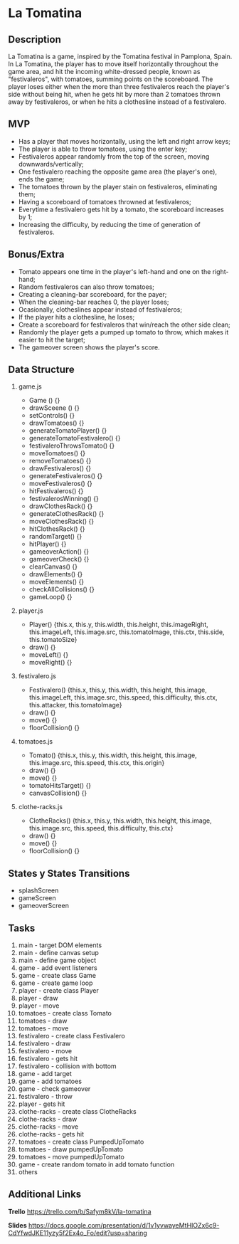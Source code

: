 # La Tomatina

## Description

La Tomatina is a game, inspired by the Tomatina festival in Pamplona, Spain. In La Tomatina, the player has to move itself horizontally throughout the game area, and hit the incoming white-dressed people, known as "festivaleros", with tomatoes, summing points on the scoreboard. The player loses either when the more than three festivaleros reach the player's side without being hit, when he gets hit by more than 2 tomatoes thrown away by festivaleros, or when he hits a clothesline instead of a festivalero.

## MVP

- Has a player that moves horizontally, using the left and right arrow keys;
- The player is able to throw tomatoes, using the enter key;
- Festivaleros appear randomly from the top of the screen, moving downwards/vertically;
- One festivalero reaching the opposite game area (the player's one), ends the game;
- The tomatoes thrown by the player stain on festivaleros, eliminating them;
- Having a scoreboard of tomatoes throwned at festivaleros;
- Everytime a festivalero gets hit by a tomato, the scoreboard increases by 1;
- Increasing the difficulty, by reducing the time of generation of festivaleros.

## Bonus/Extra

- Tomato appears one time in the player's left-hand and one on the right-hand;
- Random festivaleros can also throw tomatoes;
- Creating a cleaning-bar scoreboard, for the payer;
- When the cleaning-bar reaches 0, the player loses;
- Ocasionally, clotheslines appear instead of festivaleros;
- If the player hits a clothesline, he loses;
- Create a scoreboard for festivaleros that win/reach the other side clean;
- Randomly the player gets a pumped up tomato to throw, which makes it easier to hit the target;
- The gameover screen shows the player's score.

## Data Structure

1. game.js

   - Game () {}
   - drawSceene () {}
   - setControls() {}
   - drawTomatoes() {}
   - generateTomatoPlayer() {}
   - generateTomatoFestivalero() {}
   - festivaleroThrowsTomato() {}
   - moveTomatoes() {}
   - removeTomatoes() {}
   - drawFestivaleros() {}
   - generateFestivaleros() {}
   - moveFestivaleros() {}
   - hitFestivaleros() {}
   - festivalerosWinning() {}
   - drawClothesRack() {}
   - generateClothesRack() {}
   - moveClothesRack() {}
   - hitClothesRack() {}
   - randomTarget() {}
   - hitPlayer() {}
   - gameoverAction() {}
   - gameoverCheck() {}
   - clearCanvas() {}
   - drawElements() {}
   - moveElements() {}
   - checkAllCollisions() {}
   - gameLoop() {}

2. player.js

   - Player() {this.x, this.y, this.width, this.height, this.imageRight, this.imageLeft, this.image.src, this.tomatoImage, this.ctx, this.side, this.tomatoSize}
   - draw() {}
   - moveLeft() {}
   - moveRight() {}

3. festivalero.js

   - Festivalero() {this.x, this.y, this.width, this.height, this.image, this.imageLeft, this.image.src, this.speed, this.difficulty, this.ctx, this.attacker, this.tomatoImage}
   - draw() {}
   - move() {}
   - floorCollision() {}

4. tomatoes.js

   - Tomato() {this.x, this.y, this.width, this.height, this.image, this.image.src, this.speed, this.ctx, this.origin}
   - draw() {}
   - move() {}
   - tomatoHitsTarget() {}
   - canvasCollision() {}

5. clothe-racks.js
   - ClotheRacks() {this.x, this.y, this.width, this.height, this.image, this.image.src, this.speed, this.difficulty, this.ctx}
   - draw() {}
   - move() {}
   - floorCollision() {}

## States y States Transitions

- splashScreen
- gameScreen
- gameoverScreen

## Tasks

1. main - target DOM elements
2. main - define canvas setup
3. main - define game object
4. game - add event listeners
5. game - create class Game
6. game - create game loop
7. player - create class Player
8. player - draw
9. player - move
10. tomatoes - create class Tomato
11. tomatoes - draw
12. tomatoes - move
13. festivalero - create class Festivalero
14. festivalero - draw
15. festivalero - move
16. festivalero - gets hit
17. festivalero - collision with bottom
18. game - add target
19. game - add tomatoes
20. game - check gameover
21. festivalero - throw
22. player - gets hit
23. clothe-racks - create class ClotheRacks
24. clothe-racks - draw
25. clothe-racks - move
26. clothe-racks - gets hit
27. tomatoes - create class PumpedUpTomato
28. tomatoes - draw pumpedUpTomato
29. tomatoes - move pumpedUpTomato
30. game - create random tomato in add tomato function
31. others

## Additional Links

**Trello**
https://trello.com/b/Safym8kV/la-tomatina

**Slides**
https://docs.google.com/presentation/d/1v1yvwayeMtHIOZx6c9-CdYfwdJKE11yzy5f2Ex4o_Fo/edit?usp=sharing
